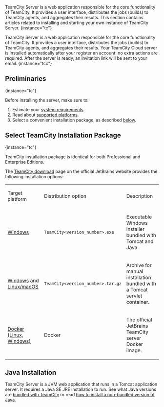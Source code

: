 [//]: # (title: Install and Start TeamCity Server)
[//]: # (auxiliary-id: Install and Start TeamCity Server;Installation;Installing and Configuring the TeamCity Server)

TeamCity Server is a web application responsible for the core functionality of TeamCity. It provides a user interface, distributes the jobs (builds) to TeamCity agents, and aggregates their results. This section contains articles related to installing and starting your own instance of TeamCity Server.
{instance="tc"}

TeamCity Server is a web application responsible for the core functionality of TeamCity. It provides a user interface, distributes the jobs (builds) to TeamCity agents, and aggregates their results. Your TeamCity Cloud server is installed automatically after your register an account: no extra actions are required. After the server is ready, an invitation link will be sent to your email.
{instance="tcc"}

## Preliminaries
{instance="tc"}

Before installing the server, make sure to:
1. Estimate your [system requirements](system-requirements.md).
2. Read about [supported platforms](supported-platforms-and-environments.md).
3. Select a convenient installation package, as described [below](#Select+TeamCity+Installation+Package).

## Select TeamCity Installation Package
{instance="tc"}

TeamCity installation package is identical for both Professional and Enterprise Editions.

The [TeamCity download](https://www.jetbrains.com/teamcity/download/) page on the official JetBrains website provides the following installation options:

<table><tr>

<td>

Target platform

</td>

<td>

Distribution option

</td>

<td>

Description

</td></tr><tr>

<td>

[Windows](install-teamcity-server-on-windows.md)

</td>

<td>

`TeamCity<version_number>.exe`

</td>

<td>

Executable Windows installer bundled with Tomcat and Java.

</td></tr><tr>

<td>

[Windows](install-teamcity-server-on-windows.md) and [Linux/macOS](install-teamcity-server-on-linux-or-macos.md)

</td>

<td>

`TeamCity<version_number>.tar.gz`

</td>

<td>

Archive for manual installation bundled with a Tomcat servlet container.

</td></tr><tr>

<td>

[Docker (Linux, Windows)](https://hub.docker.com/r/jetbrains/teamcity-server/)

</td>

<td>

Docker

</td>

<td>

The official JetBrains TeamCity server Docker image.

</td></tr>

</table>

## Java Installation

TeamCity Server is a JVM web application that runs in a Tomcat application server. It requires a Java SE JRE installation to run. See what Java versions are [bundled with TeamCity](supported-platforms-and-environments.md#Supported+Java+Versions+for+TeamCity+Server) or read [how to install a non-bundled version of Java](how-to.md#Install+Non-Bundled+Version+of+Java).